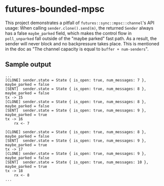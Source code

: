 # futures-bounded-mpsc

This project demonstrates a pitfall of `futures::sync::mpsc::channel`'s API usage: When calling
`sender.clone().send(m)`, the returned `Sender` always has a false `maybe_parked` field, which makes
the control flow in `poll_unparked` fall outside of the "maybe parked" fast path. As a result, the
sender will never block and no backpressure takes place. This is mentioned in the doc as "The
channel capacity is equal to `buffer + num-senders`".

## Sample output

```
...
[CLONE] sender.state = State { is_open: true, num_messages: 7 }, maybe_parked = false
[SENT]  sender.state = State { is_open: true, num_messages: 8 }, maybe_parked = false
tx -> 15
[CLONE] sender.state = State { is_open: true, num_messages: 8 }, maybe_parked = false
[SENT]  sender.state = State { is_open: true, num_messages: 9 }, maybe_parked = true
tx -> 16
    rx <- 7

[CLONE] sender.state = State { is_open: true, num_messages: 8 }, maybe_parked = false
[SENT]  sender.state = State { is_open: true, num_messages: 9 }, maybe_parked = true
tx -> 17
[CLONE] sender.state = State { is_open: true, num_messages: 9 }, maybe_parked = false
[SENT]  sender.state = State { is_open: true, num_messages: 10 }, maybe_parked = true
tx -> 18
    rx <- 8
...
```
